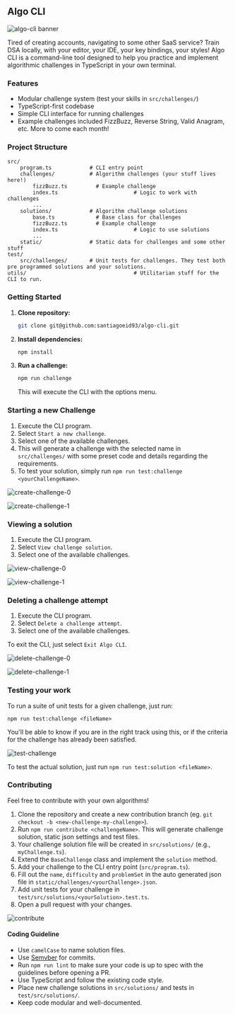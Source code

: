 ## Algo CLI

![algo-cli banner](assets/global/banner-sm.png)

Tired of creating accounts, navigating to some other SaaS service? Train DSA locally, with your editor, your IDE, your key bindings, your styles! Algo CLI is a command-line tool designed to help you practice and implement algorithmic challenges in TypeScript in your own terminal.

### Features
- Modular challenge system (test your skills in `src/challenges/`)
- TypeScript-first codebase
- Simple CLI interface for running challenges
- Example challenges included FizzBuzz, Reverse String, Valid Anagram, etc. More to come each month!

### Project Structure

```
src/
	program.ts            # CLI entry point
	challenges/           # Algorithm challenges (your stuff lives here!)
		fizzBuzz.ts         # Example challenge
		index.ts						# Logic to work with challenges
		...
	solutions/            # Algorithm challenge solutions
		base.ts             # Base class for challenges
		fizzBuzz.ts         # Example challenge
		index.ts						# Logic to use solutions
		...
	static/               # Static data for challenges and some other stuff
test/
	src/challenges/       # Unit tests for challenges. They test both pre programmed solutions and your solutions.
utils/									# Utilitarian stuff for the CLI to run.
```

### Getting Started

1. **Clone repository:**
	 ```sh
	 git clone git@github.com:santiagoeid93/algo-cli.git
	 ```
2. **Install dependencies:**
	 ```sh
	 npm install
	 ```
3. **Run a challenge:**
	 ```sh
	 npm run challenge
	 ```
	 This will execute the CLI with the options menu.

### Starting a new Challenge
1. Execute the CLI program.
2. Select `Start a new challenge`.
3. Select one of the available challenges.
4. This will generate a challenge with the selected name in `src/challenges/` with some preset code and details regarding the requirements.
5. To test your solution, simply run `npm run test:challenge <yourChallengeName>`.

![create-challenge-0](assets/features/create-challenge-0.jpg)

![create-challenge-1](assets/features/create-challenge-1.jpg)

### Viewing a solution
1. Execute the CLI program.
2. Select `View challenge solution`.
3. Select one of the available challenges.

![view-challenge-0](assets/features/view-challenge-0.jpg)

![view-challenge-1](assets/features/view-challenge-1.jpg)

### Deleting a challenge attempt
1. Execute the CLI program.
2. Select `Delete a challenge attempt`.
3. Select one of the available challenges.

To exit the CLI, just select `Exit Algo CLI`.

![delete-challenge-0](assets/features/delete-challenge-0.jpg)

![delete-challenge-1](assets/features/delete-challenge-1.jpg)

### Testing your work

To run a suite of unit tests for a given challenge, just run:

`npm run test:challenge <fileName>`

You'll be able to know if you are in the right track using this, or if the criteria for the challenge has already been satisfied.

![test-challenge](assets/features/test-challenge.jpg)

To test the actual solution, just run `npm run test:solution <fileName>`.

### Contributing
Feel free to contribute with your own algorithms!
1. Clone the repository and create a new contribution branch (eg. `git checkout -b <new-challenge-my-challenge>`).
2. Run `npm run contribute <challengeName>`. This will generate challenge solution, static json settings and test files.
3. Your challenge solution file will be created in `src/solutions/` (e.g., `myChallenge.ts`).
4. Extend the `BaseChallenge` class and implement the `solution` method.
5. Add your challenge to the CLI entry point (`src/program.ts`).
6. Fill out the `name`, `difficulty` and `problemSet` in the auto generated json file in `static/challenges/<yourChallenge>.json`.
7. Add unit tests for your challenge in `test/src/solutions/<yourSolution>.test.ts`.
8. Open a pull request with your changes.

![contribute](assets/features/contribute.jpg)

#### Coding Guideline
- Use `camelCase` to name solution files.
- Use [Semvber](https://semver.org/) for commits.
- Run `npm run lint` to make sure your code is up to spec with the guidelines before opening a PR.
- Use TypeScript and follow the existing code style.
- Place new challenge solutions in `src/solutions/` and tests in `test/src/solutions/`.
- Keep code modular and well-documented.
